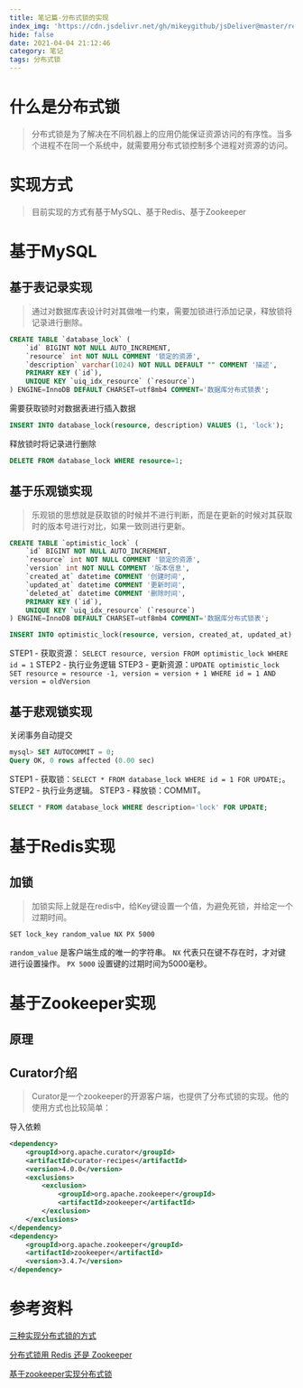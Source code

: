 ```yaml
---
title: 笔记篇-分布式锁的实现
index_img: 'https://cdn.jsdelivr.net/gh/mikeygithub/jsDeliver@master/resource/img/fbss.jpeg'
hide: false
date: 2021-04-04 21:12:46
category: 笔记
tags: 分布式锁
---
```


# 什么是分布式锁

>分布式锁是为了解决在不同机器上的应用仍能保证资源访问的有序性。当多个进程不在同一个系统中，就需要用分布式锁控制多个进程对资源的访问。

# 实现方式

>目前实现的方式有基于MySQL、基于Redis、基于Zookeeper

# 基于MySQL

## 基于表记录实现

>通过对数据库表设计时对其做唯一约束，需要加锁进行添加记录，释放锁将记录进行删除。

```sql
CREATE TABLE `database_lock` (
	`id` BIGINT NOT NULL AUTO_INCREMENT,
	`resource` int NOT NULL COMMENT '锁定的资源',
	`description` varchar(1024) NOT NULL DEFAULT "" COMMENT '描述',
	PRIMARY KEY (`id`),
	UNIQUE KEY `uiq_idx_resource` (`resource`) 
) ENGINE=InnoDB DEFAULT CHARSET=utf8mb4 COMMENT='数据库分布式锁表';
```
需要获取锁时对数据表进行插入数据
```sql
INSERT INTO database_lock(resource, description) VALUES (1, 'lock');
```
释放锁时将记录进行删除
```sql
DELETE FROM database_lock WHERE resource=1;
```
## 基于乐观锁实现

>乐观锁的思想就是获取锁的时候并不进行判断，而是在更新的时候对其获取时的版本号进行对比，如果一致则进行更新。

```sql
CREATE TABLE `optimistic_lock` (
	`id` BIGINT NOT NULL AUTO_INCREMENT,
	`resource` int NOT NULL COMMENT '锁定的资源',
	`version` int NOT NULL COMMENT '版本信息',
	`created_at` datetime COMMENT '创建时间',
	`updated_at` datetime COMMENT '更新时间',
	`deleted_at` datetime COMMENT '删除时间', 
	PRIMARY KEY (`id`),
	UNIQUE KEY `uiq_idx_resource` (`resource`) 
) ENGINE=InnoDB DEFAULT CHARSET=utf8mb4 COMMENT='数据库分布式锁表';
```

```sql
INSERT INTO optimistic_lock(resource, version, created_at, updated_at) VALUES(20, 1, CURTIME(), CURTIME());
```

STEP1 - 获取资源： `SELECT resource, version FROM optimistic_lock WHERE id = 1`
STEP2 - 执行业务逻辑
STEP3 - 更新资源：`UPDATE optimistic_lock SET resource = resource -1, version = version + 1 WHERE id = 1 AND version = oldVersion`

## 基于悲观锁实现

>

关闭事务自动提交
```sql
mysql> SET AUTOCOMMIT = 0;
Query OK, 0 rows affected (0.00 sec)
```

STEP1 - 获取锁：`SELECT * FROM database_lock WHERE id = 1 FOR UPDATE;`。
STEP2 - 执行业务逻辑。
STEP3 - 释放锁：COMMIT。

```sql
SELECT * FROM database_lock WHERE description='lock' FOR UPDATE;
```

# 基于Redis实现

## 加锁

>加锁实际上就是在redis中，给Key键设置一个值，为避免死锁，并给定一个过期时间。

`SET lock_key random_value NX PX 5000`

`random_value` 是客户端生成的唯一的字符串。
`NX` 代表只在键不存在时，才对键进行设置操作。
`PX 5000` 设置键的过期时间为5000毫秒。


# 基于Zookeeper实现

## 原理

## Curator介绍

> Curator是一个zookeeper的开源客户端，也提供了分布式锁的实现。他的使用方式也比较简单：

导入依赖

```xml
<dependency>
    <groupId>org.apache.curator</groupId>
    <artifactId>curator-recipes</artifactId>
    <version>4.0.0</version>
    <exclusions>
        <exclusion>
            <groupId>org.apache.zookeeper</groupId>
            <artifactId>zookeeper</artifactId>
        </exclusion>
    </exclusions>
</dependency>
<dependency>
    <groupId>org.apache.zookeeper</groupId>
    <artifactId>zookeeper</artifactId>
    <version>3.4.7</version>
</dependency>
```

# 参考资料

[三种实现分布式锁的方式](https://www.cnblogs.com/liuqingzheng/p/11080501.html)

[分布式锁用 Redis 还是 Zookeeper](https://zhuanlan.zhihu.com/p/163224180?utm_source=wechat_session)

[基于zookeeper实现分布式锁](https://blog.csdn.net/sunfeizhi/article/details/51926396)


 